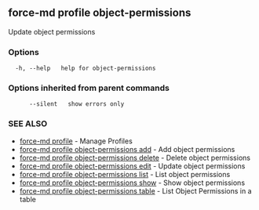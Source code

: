 ## force-md profile object-permissions

Update object permissions

### Options

```
  -h, --help   help for object-permissions
```

### Options inherited from parent commands

```
      --silent   show errors only
```

### SEE ALSO

* [force-md profile](force-md_profile.md)	 - Manage Profiles
* [force-md profile object-permissions add](force-md_profile_object-permissions_add.md)	 - Add object permissions
* [force-md profile object-permissions delete](force-md_profile_object-permissions_delete.md)	 - Delete object permissions
* [force-md profile object-permissions edit](force-md_profile_object-permissions_edit.md)	 - Update object permissions
* [force-md profile object-permissions list](force-md_profile_object-permissions_list.md)	 - List object permissions
* [force-md profile object-permissions show](force-md_profile_object-permissions_show.md)	 - Show object permissions
* [force-md profile object-permissions table](force-md_profile_object-permissions_table.md)	 - List Object Permissions in a table


